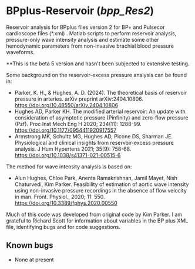 # BPplus-Reservoir (*bpp_Res2*)
Reservoir analysis for BPplus files version 2 for BP+ and Pulsecor cardioscope files (\*.xml)  .
Matlab scripts to perform reservoir analysis, pressure-only wave intensity analysis and estimate some other hemodynamic parameters from non-invasive brachial blood pressure waveforms.

**This is the beta 5 version and hasn't been subjected to extensive testing. 

Some background on the reservoir-excess pressure analysis can be found in:

* Parker, K. H., & Hughes, A. D. (2024). The theoretical basis of reservoir pressure in arteries. arXiv preprint arXiv:2404.10806. https://doi.org/10.48550/arXiv.2404.10806
* Hughes AD, Parker KH. The modified arterial reservoir: An update with consideration of asymptotic pressure (Pinfinity) and zero-flow pressure (Pzf). Proc Inst Mech Eng H 2020; 234(11): 1288-99. https://doi.org/10.1177/0954411920917557
* Armstrong MK, Schultz MG, Hughes AD, Picone DS, Sharman JE. Physiological and clinical insights from reservoir-excess pressure analysis. 
J Hum Hypertens 2021; 35(9): 758-68. https://doi.org/10.1038/s41371-021-00515-6

The method for wave intensity analysis is based on: 
* Alun Hughes, Chloe Park, Anenta Ramakrishnan, Jamil Mayet, Nish Chaturvedi, Kim Parker. Feasibility of estimation of aortic wave intensity using non-invasive pressure recordings in the absence of flow velocity in man.
Front. Physiol., 2020; 11: 550. https://doi.org/10.3389/fphys.2020.00550

Much of this code was developed from original code by Kim Parker.
I am grateful to Richard Scott for information about variables in the BP plus XML file, identifying bugs and for code suggestions.

## Known bugs
* None at present
